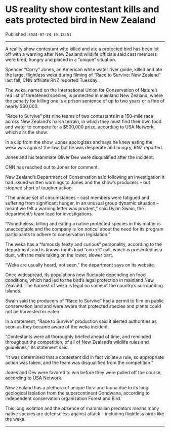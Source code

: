 # US reality show contestant kills and eats protected bird in New Zealand

Published :`2024-07-24 16:18:51`

---

A reality show contestant who killed and ate a protected bird has been let off with a warning after New Zealand wildlife officials said cast members were tired, hungry and placed in a “unique” situation.

Spencer “Corry” Jones, an American white water river guide, killed and ate the large, flightless weka during filming of “Race to Survive: New Zealand” last fall, CNN affiliate RNZ reported Tuesday.

The weka, named on the International Union for Conservation of Nature’s red list of threatened species, is protected in mainland New Zealand, where the penalty for killing one is a prison sentence of up to two years or a fine of nearly $60,000.

“Race to Survive” pits nine teams of two contestants in a 150-mile race across New Zealand’s harsh terrain, in which they must find their own food and water to compete for a $500,000 prize, according to USA Network, which airs the show.

In a clip from the show, Jones apologizes and says he knew eating the weka was against the law, but he was desperate and hungry, RNZ reported.

Jones and his teammate Oliver Dev were disqualified after the incident.

CNN has reached out to Jones for comment.

New Zealand’s Department of Conservation said following an investigation it had issued written warnings to Jones and the show’s producers – but stopped short of tougher action.

“The unique set of circumstances – cast members were fatigued and suffering from significant hunger, in an unusual group dynamic situation – meant we felt a warning letter was prudent,” said Dylan Swain, the department’s team lead for investigations.

“Nonetheless, killing and eating a native protected species in this matter is unacceptable and the company is ‘on notice’ about the need for its program participants to adhere to conservation legislation.”

The weka has a “famously feisty and curious” personality, according to the department, and is known for its loud “coo-et” call, which is presented as a duet, with the male taking on the lower, slower part.

“Weka are usually heard, not seen,” the department says on its website.

Once widespread, its populations now fluctuate depending on food conditions, which had led to the bird’s legal protection in mainland New Zealand. The harvest of weka is legal on some of the country’s surrounding islands.

Swain said the producers of “Race to Survive” had a permit to film on public conservation land and were aware that protected species and plants could not be harvested or eaten.

In a statement, “Race to Survive” production said it alerted authorities as soon as they became aware of the weka incident.

“Contestants were all thoroughly briefed ahead of time, and reminded throughout the competition, of all of New Zealand’s wildlife rules and guidelines,” its statement said.

“It was determined that a contestant did in fact violate a rule, so appropriate action was taken, and the team was disqualified from the competition.”

Jones and Dev were favored to win before they were pulled off the course, according to USA Network.

New Zealand has a plethora of unique flora and fauna due to its long geological isolation from the supercontinent Gondwana, according to independent conservation organization Forest and Bird.

This long isolation and the absence of mammalian predators means many native species are defenseless against attack – including flightless birds like the weka.

---


